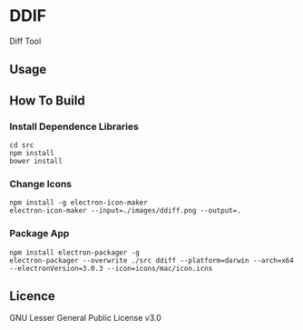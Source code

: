 # DDIF
Diff Tool

## Usage

## How To Build

### Install Dependence Libraries

```
cd src
npm install
bower install
```

### Change Icons

```
npm install -g electron-icon-maker
electron-icon-maker --input=./images/ddiff.png --output=.
```

### Package App

```
npm install electron-packager -g
electron-packager --overwrite ./src ddiff --platform=darwin --arch=x64 --electronVersion=3.0.3 --icon=icons/mac/icon.icns
```

## Licence
GNU Lesser General Public License v3.0
